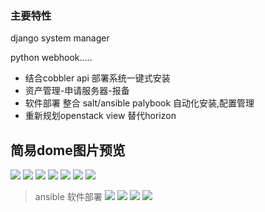 ### 主要特性
django  system manager

python webhook.....


- 结合cobbler api 部署系统一键式安装
- 资产管理-申请服务器-报备
- 软件部署 整合 salt/ansible palybook 自动化安装,配置管理
- 重新规划openstack view 替代horizon
## 简易dome图片预览

![](https://github.com/feigu1984/python-crm/blob/master/Pictures/manager.nav.PNG)
![](https://github.com/feigu1984/python-crm/blob/master/Pictures/system_list_manager.PNG)
![](https://github.com/feigu1984/python-crm/blob/master/Pictures/system_speed_list.PNG)
![](https://github.com/feigu1984/python-crm/blob/master/Pictures/empty_list.PNG)
![](https://github.com/feigu1984/python-crm/blob/master/Pictures/apply_list_manager.PNG)
![](https://github.com/feigu1984/python-crm/blob/master/Pictures/apply_to_user.PNG)
![](https://github.com/feigu1984/python-crm/blob/master/Pictures/busy_list.PNG)
> ansible 软件部署
![](https://github.com/feigu1984/python-crm/blob/master/Pictures/ansible_ret.PNG)
![](https://github.com/feigu1984/python-crm/blob/master/Pictures/openstack_flavor_list.PNG)
![](https://github.com/feigu1984/python-crm/blob/master/Pictures/openstack_create_instances.PNG)
![](https://github.com/feigu1984/python-crm/blob/master/Pictures/openstack_instances.PNG)
